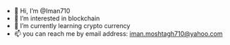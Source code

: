 - 👋 Hi, I’m @Iman710
- 👀 I’m interested in blockchain 
- 🌱 I’m currently learning crypto currency 
- 📫 you can reach me by email address: iman.moshtagh710@yahoo.com

<!---
Iman710/Iman710 is a ✨ special ✨ repository because its `README.md` (this file) appears on your GitHub profile.
You can click the Preview link to take a look at your changes.
--->
